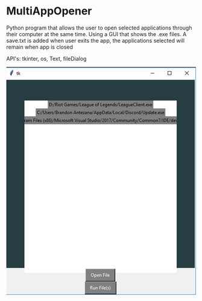 # MultiAppOpener

Python program that allows the user to open selected applications through their computer at the same time.
Using a GUI that shows the .exe files.
A save.txt is added when user exits the app, the applications selected will remain when app is closed

API's: tkinter, os, Text, fileDialog


![](Capture.PNG)
